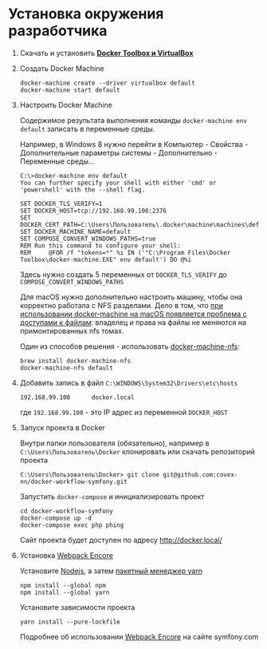 Установка окружения разработчика
================================

1. Скачать и установить [**Docker Toolbox и VirtualBox**][1]

2. Создать Docker Machine

    ```
    docker-machine create --driver virtualbox default
    docker-machine start default
    ```

3. Настроить Docker Machine

    Содержимое результата выполнения команды `docker-machine env default` записать в переменные среды.
    
    Например, в Windows 8 нужно перейти в Компьютер - Свойства - Дополнительные параметры системы - Дополнительно - Переменные среды...

    ```
    C:\>docker-machine env default
    You can further specify your shell with either 'cmd' or 'powershell' with the --shell flag.

    SET DOCKER_TLS_VERIFY=1
    SET DOCKER_HOST=tcp://192.168.99.100:2376
    SET DOCKER_CERT_PATH=C:\Users\Пользователь\.docker\machine\machines\default
    SET DOCKER_MACHINE_NAME=default
    SET COMPOSE_CONVERT_WINDOWS_PATHS=true
    REM Run this command to configure your shell:
    REM     @FOR /f "tokens=*" %i IN ('"C:\Program Files\Docker Toolbox\docker-machine.EXE" env default') DO @%i
    ```
    
    Здесь нужно создать 5 переменных от `DOCKER_TLS_VERIFY` до `COMPOSE_CONVERT_WINDOWS_PATHS`
    
    Для macOS нужно дополнительно настроить машину, чтобы она корректно работала с NFS разделами.
    Дело в том, что [при использовании docker-machine на macOS появляется проблема с доступами к файлам][6]: 
    владелец и права на файлы не меняются на примонтированных nfs томах.
    
    Один из способов решения - использовать [docker-machine-nfs][5]:
    
    ```
    brew install docker-machine-nfs
    docker-machine-nfs default
    ```
      
4. Добавить запись в файл `C:\WINDOWS\System32\Drivers\etc\hosts`

    ```
    192.168.99.100		docker.local
    ```
    
    где `192.168.99.100` - это IP адрес из переменной `DOCKER_HOST`

5. Запуск проекта в Docker

    Внутри папки пользователя (обязательно), например в `C:\Users\Пользователь\Docker` клонировать или скачать репозиторий проекта
 
    `C:\Users\Пользователь\Docker> git clone git@github.com:covex-nn/docker-workflow-symfony.git`

    Запустить `docker-compose` и инициализировать проект
    
    ```
    cd docker-workflow-symfony
    docker-compose up -d
    docker-compose exec php phing    
    ```
    
    Сайт проекта будет доступен по адресу http://docker.local/

6. Установка [Webpack Encore][2]

    Установите [Nodejs][3], а затем [пакетный менеджер yarn][4]
    
    ```
    npm install --global npm
    npm install --global yarn
    ```

    Установите зависимости проекта

    ```
    yarn install --pure-lockfile
    ```
    
    Подробнее об использовании [Webpack Encore][2] на сайте symfony.com

    
[1]: https://docs.docker.com/toolbox/toolbox_install_windows/
[2]: http://symfony.com/doc/current/frontend/encore/installation.html
[3]: https://nodejs.org/en/download/
[4]: https://yarnpkg.com/en/
[5]: https://github.com/adlogix/docker-machine-nfs
[6]: https://github.com/boot2docker/boot2docker/issues/581